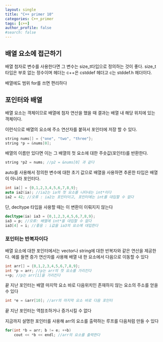 ```yaml
---
layout: single
title: "C++ primer 10"
categories: C++_primer
tags: [c++]
author_profile: false
#search: false
---
```


## 배열 요소에 접근하기

배열 첨자로 변수를 사용한다면 그 변수는 size_t타입으로 정의하는 것이 좋다. size_t타입은 부호 없는 정수이며 헤더는 c++은 cstddef 헤더고 c는 stddef.h 헤더이다.

배열에도 범위 for를 쓰면 편리하다

## 포인터와 배열

배열 요소는 객체이므로 배열에 첨자 연산을 했을 때 결과는 배열 내 해당 위치에 있는 객체이다.

이런식으로 배열의 요소에 주소 연산자를 붙혀서 포인터에 저장 할 수 있다.

```c++
string nums[] = {"one", "two", "three"};
string *p = &nums[0];
```

배열의 이름만 있다면 이는 그 배열의 첫 요소에 대한 주솟값(포인터)를 반환한다.

```c++
string *p2 = nums; //p2 = &nums[0] 과 같다
```

auto를 사용해서 정의한 변수에 대한 초기 값으로 배열을 사용하면 추론한 타입은 배열이 아니라 포인터다.

```c++
int ia[] = {0,1,2,3,4,5,6,7,8,9};
auto ia2(ia); //ia2는 ia의 첫 요소를 나타내는 int*이다
ia2 = 42; //오류 : ia2는 포인터이고, 포인터에는 int를 대입할 수 없다
```

단, decltype 타입을 사용할 때는 이 변환이 이뤄지지 않는다

```c++
decltype(ia) ia3 = {0,1,2,3,4,5,6,7,8,9};
ia3 = p; //오류: 배열에 int*을 대입할 수 없다
ia3[4] = i; //좋음 : i값을 ia3의 요소에 대입한다
```

### 포인터는 반복자이다

배열 요소에 대한 포인터에서는 vector나 string에 대한 반복자와 같은 연산을 제공한다. 예를 들면 증가 연산자를 사용해 배열 내 한 요소에서 다음으로 이동할 수 있다

```c++
int arr[] = {0,1,2,3,4,5,6,7,8,9};
int *p = arr; //p는 arr의 첫 요소를 가리킨다
++p; //p는 arr[1]을 가리킨다
```

끝 지난 포인터는 배열 마지막 요소 바로 다음위치인 존재하지 않는 요소의 주소를 얻을 수 있다

```c++
int *e = &arr[10]; //arr의 마지막 요소 바로 다음 포인터
```

끝 지난 포인터는 역참조하거나 증가시킬 수 없다

지금까지 설명한 포인터를 사용해 arr의 요소를 출력하는 루프를 다음처럼 만들 수 있다

```c++
for(int *b = arr; b != e; ++b)
    cout << *b << endl; //arr의 요소를 출력한다
```
